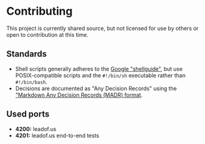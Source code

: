 # Contributing

This project is currently shared source, but not licensed for use by others or open to contribution at this time.

## Standards

-   Shell scripts generally adheres to the [Google "shellguide"](https://google.github.io/styleguide/shellguide.html), but use POSIX-compatible scripts and the `#!/bin/sh` executable rather than `#!/bin/bash`.
-   Decisions are documented as "Any Decision Records" using the ["Markdown Any Decision Records (MADR) format](https://adr.github.io/madr/).

## Used ports

-   **4200:** leadof.us
-   **4201:** leadof.us end-to-end tests
